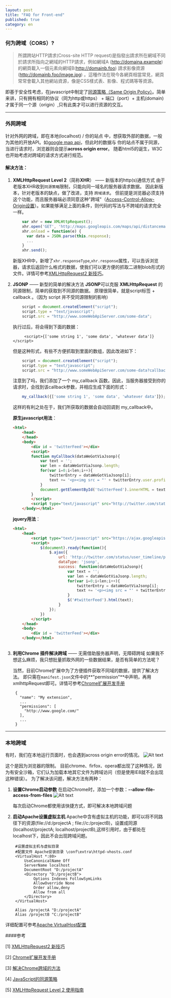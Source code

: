 ```yaml
---
layout: post
title: "FAQ for Front-end"
published: true
category: en
---
```


### 何为跨域（CORS）?
> 所謂跨站HTTP請求(Cross-site HTTP request)是指發出請求所在網域不同於請求所指向之網域的HTTP請求，例如網域A (http://domaina.example) 的網頁載入一個<img>元素向網域B(http://domainb.foo) 請求影像資源(http://domainb.foo/image.jpg) 。這種作法在現今各網頁相當常見，網頁常常會載入其他網站資源，像是CSS樣式表、影像、程式碼等等資源。

即基于安全性考虑，在javascript中制定了[同源策略（Same Origin Policy）](https://developer.mozilla.org/zh-CN/docs/Web/JavaScript/Same_origin_policy_for_JavaScript)。简单来讲，只有拥有相同的协议（同为http或https） + 端口（port）+ 主机(domain) 才属于同一个源（origin）,只有此类才可以进行资源的交互。

------------------

### 外网跨域
针对外网的跨域，即在本地(localhost) / 你的站点 中，想获取外部的数据，一般为其他的开放API。如[google map api](https://developers.google.com/maps/?hl=zh-cn)，但此时的数据与 你的站点不属于同源，当进行请求时，浏览器则会提示**across origin error**。
随着html5的诞生，W3C也开始考虑对跨域的请求方式进行规范。
#### 解决方法：

1. **XMLHttpRequest Level 2**（简称**XHR**） —— 新版本的http(s)通信方式
    由于老版本XHR收到`同源策略`限制，只能向同一域名的服务器请求数据。
    因此新版本，针对老版本的缺点，做了改进，支持 `跨域请求`。
    但前提是浏览器必须支持这个功能，而且服务器端必须同意这种"跨域"（[Access-Control-Allow-Origin设置](https://dvcs.w3.org/hg/cors/raw-file/tip/Overview.html)）。如果能够满足上面的条件，则代码的写法与不跨域的请求完全一样。
    
    ``` javascript
        var xhr = new XMLHttpRequest();
        xhr.open('GET', 'http://maps.googleapis.com/maps/api/distancematrix/json');
        xhr.onload = function(e) {
          var data = JSON.parse(this.response);
          ...
        }
        xhr.send();
    ```
    新版XHR中，新增了`xhr.responseType`,`xhr.response`属性，可以告诉浏览器，请求后返回什么格式的数据，使我们可以更方便的抓取二进制blob形式的文件。详情可参考[XMLHttpRequest2 新技巧](http://www.html5rocks.com/zh/tutorials/file/xhr2/)。

2. **JSONP** —— 新型的简单的解决方法
    **JSONP**可以克服 **XMLHttpRequest** 的同源限制，简单的获取到不同源的数据。
    原理很简单，就是script标签 + callback 。（因为 script 并不受同源限制的影响）
    
    ``` javascript
        script = document.createElement("script");
        script.type = "text/javascript";
        script.src = "http://www.someWebApiServer.com/some-data";
    ```
    执行过后，将会得到下面的数据：
    
            <script>{['some string 1', 'some data', 'whatever data']}</script>
    
    但是这种形式，有些不方便抓取到里面的数组，因此改进如下：
    
    ``` javascript
        script = document.createElement("script");
        script.type = "text/javascript";
        script.src = "http://www.someWebApiServer.com/some-data?callback=my_callback";
    ```
    注意到了吗，我们添加了一个 my_callback 函数。因此，当服务器接受到你的请求时，会找到该callback参数，并相应生成下面的形式：
    
    ``` javascript
        my_callback({['some string 1', 'some data', 'whatever data']});
    ```
    这样的有利之处在于，我们所获取的数据会自动回调到 my_callback中。
    
    **原生javascript用法**：
    
    ``` html
    <html>
        <head>
        </head>
        <body>
            <div id = 'twitterFeed'></div>
            <script>
            function myCallback(dataWeGotViaJsonp){
                var text = '';
                var len = dataWeGotViaJsonp.length;
                for(var i=0;i<len;i++){
                    twitterEntry = dataWeGotViaJsonp[i];
                    text += '<p><img src = "' + twitterEntry.user.profile_image_url_https +'"/>' + twitterEntry['text'] + '</p>'
                }
                document.getElementById('twitterFeed').innerHTML = text;
            }
            </script>
            <script type="text/javascript" src="http://twitter.com/status/user_timeline/padraicb.json?count=10&callback=myCallback"></script>
        </body></html>
    
    ```
    
    **jquery用法**：
    
    ``` html
    <html>
        <head>
            <script type="text/javascript" src="https://ajax.googleapis.com/ajax/libs/jquery/1.6.2/jquery.min.js"></script>
            <script>
                $(document).ready(function(){
                    $.ajax({
                        url: 'http://twitter.com/status/user_timeline/padraicb.json?count=10',
                        dataType: 'jsonp',
                        success: function(dataWeGotViaJsonp){
                            var text = '';
                            var len = dataWeGotViaJsonp.length;
                            for(var i=0;i<len;i++){
                                twitterEntry = dataWeGotViaJsonp[i];
                                text += '<p><img src = "' + twitterEntry.user.profile_image_url_https +'"/>' + twitterEntry['text'] + '</p>'
                            }
                            $('#twitterFeed').html(text);
                        }
                    });
                })
            </script>
        </head>
        <body>
            <div id = 'twitterFeed'></div>
        </body></html>
            
    ```

3. **利用Chrome 插件解决跨域** —— 无需借助服务器声明，无障碍跨域
    如果我不想这么麻烦，我只想批量抓取外网的一些数据结果，是否有简单的方法呢？
    
    当然，目前Chrome扩展中为了方便插件获取不同域的数据，提供了解决方法。
    即只需在`manifest.json`文件中的**"permission"**中声明，再用xmlhttpRequest即可。详情可参考[Chrome扩展开发手册](http://open.chrome.360.cn/html/dev_xhr.html)


        {
          "name": "My extension",
          ...
          "permissions": [
            "http://www.google.com/"
          ],
          ...
        }

-----------------

### 本地跨域
有时，我们在本地运行页面时，也会遇到across origin error的情况。
![Alt text](./2014-05-12_204749.jpg)

这个是因为浏览器的限制。 目前chrome、firfox、opera都出现了这种情况，因为有安全沙箱，它们认为加载本地其它文件为跨域访问（但是使用IE8就不会出现这种错误）。
为了解决该问题，解决方法有两种：

1. **设置Chrome启动参数**
    在启动Chrome时，添加一个参数：**--allow-file-access-from-files**
    ![Alt text](./2014-05-12_205659.jpg)

    每次启动Chrome都使用该快捷方式，即可解决本地跨域问题
2. **启动Apache设置虚拟主机**
    Apache中含有虚拟主机的功能，即可以将不同路径下的资源(file://d:/projectA ; file://c:/projectB)，设置成同源(localhost/projectA; localhost/projectB),这样引用时，由于都处在 localhost下，因此不会出现跨域问题。

        
        #设置虚拟主机与虚拟目录  
        #配置文件 Apache安装目录 \conf\extra\httpd-vhosts.conf
        <VirtualHost *:80>
            UseCanonicalName Off
            ServerName localhost
            DocumentRoot "D:/projectA"
            <Directory "D:/projectB">
        	    Options Indexes FollowSymLinks
        	    AllowOverride None
        	    Order allow,deny
        	    Allow from all
        	</Directory>
        </VirtualHost>
        
        Alias /projectA "D:/projectA"   
        Alias /projectB "C:/projectB"

详细配置可参考[Apache VirtualHost配置](http://httpd.apache.org/docs/2.2/zh-cn/vhosts/)


####参考

[1] [XMLHttpRequest2 新技巧](http://www.html5rocks.com/zh/tutorials/file/xhr2/)

[2] [Chrome扩展开发手册](http://open.chrome.360.cn/html/dev_xhr.html)

[3] [解决Chrome跨域的方法](http://hi.baidu.com/qf_soft/item/01a3bcda48ee7cca1a72b486)

[4] [JavaScript的同源策略](https://developer.mozilla.org/zh-CN/docs/Web/JavaScript/Same_origin_policy_for_JavaScript)

[5] [XMLHttpRequest Level 2 使用指南](http://www.ruanyifeng.com/blog/2012/09/xmlhttprequest_level_2.html)
